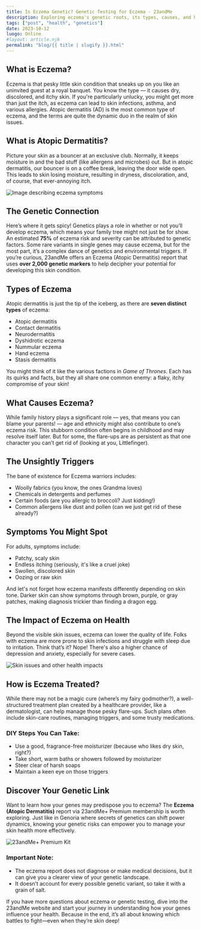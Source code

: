 ```yaml
---
title: Is Eczema Genetic? Genetic Testing for Eczema - 23andMe
description: Exploring eczema's genetic roots, its types, causes, and how 23andMe can help unravel your genetic predisposition.
tags: ["post", "health", "genetics"]
date: 2023-10-12
luogo: Online
#layout: article.njk
permalink: "blog/{{ title | slugify }}.html"
---
```


## What is Eczema?

Eczema is that pesky little skin condition that sneaks up on you like an uninvited guest at a royal banquet. You know the type — it causes dry, discolored, and itchy skin. If you're particularly unlucky, you might get more than just the itch, as eczema can lead to skin infections, asthma, and various allergies. Atopic dermatitis (AD) is the most common type of eczema, and the terms are quite the dynamic duo in the realm of skin issues.

## What is Atopic Dermatitis?

Picture your skin as a bouncer at an exclusive club. Normally, it keeps moisture in and the bad stuff (like allergens and microbes) out. But in atopic dermatitis, our bouncer is on a coffee break, leaving the door wide open. This leads to skin losing moisture, resulting in dryness, discoloration, and, of course, that ever-annoying itch. 

![Image describing eczema symptoms](https://www.23andme.com/wp-content/uploads/sites/2/2021/08/Screen-Shot-2021-08-13-at-9.03.13-AM.png)

## The Genetic Connection

Here’s where it gets spicy! Genetics plays a role in whether or not you’ll develop eczema, which means your family tree might not just be for show. An estimated **75%** of eczema risk and severity can be attributed to genetic factors. Some rare variants in single genes may cause eczema, but for the most part, it’s a complex dance of genetics and environmental triggers. If you’re curious, 23andMe offers an Eczema (Atopic Dermatitis) report that uses **over 2,000 genetic markers** to help decipher your potential for developing this skin condition. 

## Types of Eczema

Atopic dermatitis is just the tip of the iceberg, as there are **seven distinct types** of eczema:

- Atopic dermatitis
- Contact dermatitis
- Neurodermatitis
- Dyshidrotic eczema
- Nummular eczema
- Hand eczema
- Stasis dermatitis

You might think of it like the various factions in *Game of Thrones*. Each has its quirks and facts, but they all share one common enemy: a flaky, itchy compromise of your skin!

## What Causes Eczema?

While family history plays a significant role — yes, that means you can blame your parents! — age and ethnicity might also contribute to one’s eczema risk. This stubborn condition often begins in childhood and may resolve itself later. But for some, the flare-ups are as persistent as that one character you can’t get rid of (looking at you, Littlefinger).

## The Unsightly Triggers

The bane of existence for Eczema warriors includes:

- Woolly fabrics (you know, the ones Grandma loves)
- Chemicals in detergents and perfumes
- Certain foods (are you allergic to broccoli? Just kidding!)
- Common allergens like dust and pollen (can we just get rid of these already?)

## Symptoms You Might Spot

For adults, symptoms include:

- Patchy, scaly skin
- Endless itching (seriously, it's like a cruel joke)
- Swollen, discolored skin
- Oozing or raw skin

And let's not forget how eczema manifests differently depending on skin tone. Darker skin can show symptoms through brown, purple, or gray patches, making diagnosis trickier than finding a dragon egg.

## The Impact of Eczema on Health

Beyond the visible skin issues, eczema can lower the quality of life. Folks with eczema are more prone to skin infections and struggle with sleep due to irritation. Think that’s it? Nope! There's also a higher chance of depression and anxiety, especially for severe cases.

![Skin issues and other health impacts](https://www.23andme.com/wp-content/uploads/sites/2/2021/08/Screen-Shot-2021-08-13-at-9.03.22-AM.png)

## How is Eczema Treated?

While there may not be a magic cure (where’s my fairy godmother?), a well-structured treatment plan created by a healthcare provider, like a dermatologist, can help manage those pesky flare-ups. Such plans often include skin-care routines, managing triggers, and some trusty medications.

### DIY Steps You Can Take:

- Use a good, fragrance-free moisturizer (because who likes dry skin, right?)
- Take short, warm baths or showers followed by moisturizer
- Steer clear of harsh soaps
- Maintain a keen eye on those triggers

## Discover Your Genetic Link

Want to learn how your genes may predispose you to eczema? The **Eczema (Atopic Dermatitis)** report via 23andMe+ Premium membership is worth exploring. Just like in Genoria where secrets of genetics can shift power dynamics, knowing your genetic risks can empower you to manage your skin health more effectively.

![23andMe+ Premium Kit](https://www.23andme.com/uploads/sites/2/20240109213029/Premium.jpg)

### Important Note:

- The eczema report does not diagnose or make medical decisions, but it can give you a clearer view of your genetic landscape.
- It doesn’t account for every possible genetic variant, so take it with a grain of salt.

If you have more questions about eczema or genetic testing, dive into the 23andMe website and start your journey in understanding how your genes influence your health. Because in the end, it’s all about knowing which battles to fight—even when they’re skin deep!